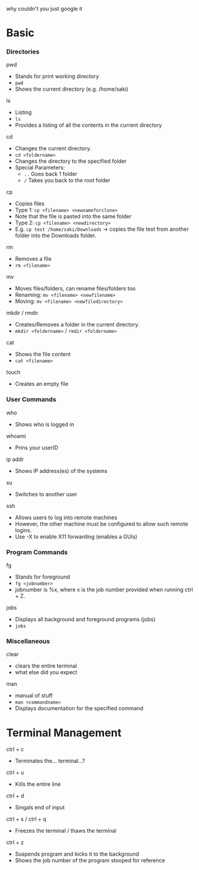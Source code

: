 why couldn't you just google it

# Basic

### Directories
pwd
- Stands for print working directory
- `pwd`
- Shows the current directory (e.g. /home/saki)

ls
- Listing
- `ls`
- Provides a listing of all the contents in the current directory

cd
- Changes the current directory.
- `cd <foldername>`
- Changes the directory to the specified folder
- Special Parameters:
	- `..` Goes back 1 folder
	- `/` Takes you back to the root folder

cp
- Copies files
- Type 1: `cp <filename> <newnameforclone>`
- Note that the file is pasted into the same folder
- Type 2: `cp <filename> <newdirectory>`
- E.g. `cp test /home/saki/Downloads` -> copies the file test from another folder into the Downloads folder.

rm
- Removes a file
- `rm <filename>`

mv
- Moves files/folders, can rename files/folders too
- Renaming: `mv <filename> <newfilename>`
- Moving: `mv <filename> <newfiledirectory>`

mkdir / rmdir
- Creates/Removes a folder in the current directory.
- `mkdir <foldername>` / `rmdir <foldername>`

cat
- Shows the file content
- `cat <filename>`

touch
- Creates an empty file

### User Commands

who
- Shows who is logged in

whoami
- Prins your userID

ip addr
- Shows IP address(es) of the systems

su
- Switches to another user

ssh
- Allows users to log into remote machines
- However, the other machine must be configured to allow such remote logins.
- Use -X to enable X11 forwarding (enables a GUIs)

### Program Commands

fg
- Stands for foreground
- `fg <jobnumber>`
- jobnumber is %x, where x is the job number provided when running ctrl + Z.

jobs
- Displays all background and foreground programs (jobs)
- `jobs`

### Miscellaneous
clear
- clears the entire terminal
- what else did you expect

man
- manual of stuff
- `man <commandname>`
- Displays documentation for the specified command

# Terminal Management

ctrl + c
- Terminates the... terminal...?

ctrl + u
- Kills the entire line

ctrl + d
- Singals end of input

ctrl + s / ctrl + q
- Freezes the terminal / thaws the terminal

ctrl + z
- Suspends program and kicks it to the background
- Shows the job number of the program stooped for reference